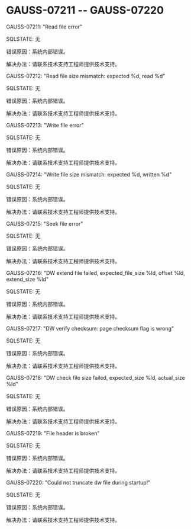 # GAUSS-07211 -- GAUSS-07220<a name="ZH-CN_TOPIC_0302073226"></a>

GAUSS-07211: "Read file error"

SQLSTATE: 无

错误原因：系统内部错误。

解决办法：请联系技术支持工程师提供技术支持。

GAUSS-07212: "Read file size mismatch: expected %d, read %d"

SQLSTATE: 无

错误原因：系统内部错误。

解决办法：请联系技术支持工程师提供技术支持。

GAUSS-07213: "Write file error"

SQLSTATE: 无

错误原因：系统内部错误。

解决办法：请联系技术支持工程师提供技术支持。

GAUSS-07214: "Write file size mismatch: expected %d, written %d"

SQLSTATE: 无

错误原因：系统内部错误。

解决办法：请联系技术支持工程师提供技术支持。

GAUSS-07215: "Seek file error"

SQLSTATE: 无

错误原因：系统内部错误。

解决办法：请联系技术支持工程师提供技术支持。

GAUSS-07216: "DW extend file failed, expected\_file\_size %ld, offset %ld, extend\_size %ld"

SQLSTATE: 无

错误原因：系统内部错误。

解决办法：请联系技术支持工程师提供技术支持。

GAUSS-07217: "DW verify checksum: page checksum flag is wrong"

SQLSTATE: 无

错误原因：系统内部错误。

解决办法：请联系技术支持工程师提供技术支持。

GAUSS-07218: "DW check file size failed, expected\_size %ld, actual\_size %ld"

SQLSTATE: 无

错误原因：系统内部错误。

解决办法：请联系技术支持工程师提供技术支持。

GAUSS-07219: "File header is broken"

SQLSTATE: 无

错误原因：系统内部错误。

解决办法：请联系技术支持工程师提供技术支持。

GAUSS-07220: "Could not truncate dw file during startup!"

SQLSTATE: 无

错误原因：系统内部错误。

解决办法：请联系技术支持工程师提供技术支持。

